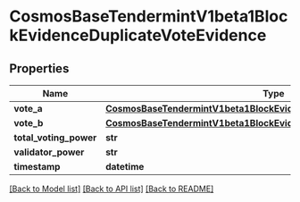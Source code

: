 # CosmosBaseTendermintV1beta1BlockEvidenceDuplicateVoteEvidence

## Properties
Name | Type | Description | Notes
------------ | ------------- | ------------- | -------------
**vote_a** | [**CosmosBaseTendermintV1beta1BlockEvidenceDuplicateVoteEvidenceVoteA**](CosmosBaseTendermintV1beta1BlockEvidenceDuplicateVoteEvidenceVoteA.md) |  | [optional] 
**vote_b** | [**CosmosBaseTendermintV1beta1BlockEvidenceDuplicateVoteEvidenceVoteA**](CosmosBaseTendermintV1beta1BlockEvidenceDuplicateVoteEvidenceVoteA.md) |  | [optional] 
**total_voting_power** | **str** |  | [optional] 
**validator_power** | **str** |  | [optional] 
**timestamp** | **datetime** |  | [optional] 

[[Back to Model list]](../README.md#documentation-for-models) [[Back to API list]](../README.md#documentation-for-api-endpoints) [[Back to README]](../README.md)

